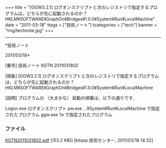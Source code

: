 ﻿+++
title = "[GGW3.2.1] ログオンスクリプトと次のレジストリで指定するプログラムは，どちらが先に起動されるのか？HKLM¥SOFTWARE¥GraphOn¥Bridges¥1.0.0¥System¥Run¥LocalMachine"
date = "2011-03-18"
ttags = ["技術ノート"]
tcategories = ["tech"]
banner = "img/technote.jpg"
+++

-----------------------------------------------------------------------------------------------------------------------------

*技術ノート

2011/03/18*


[番号]
技術ノート KGTN 2011031802

[現象]
[GGW3.2.1]
ログオンスクリプトと次のレジストリで指定するプログラムは，どちらが先に起動されるのか？HKLM¥SOFTWARE¥GraphOn¥Bridges¥1.0.0¥System¥Run¥LocalMachine

[説明]
プログラムの （大まかな） 起動の順番は，以下の通りです．

Logon.exe
ログオンスクリプト
pw.exe
...¥System¥Run¥LocalMachine で指定されたプログラム
ggw.exe ?a で指定されたプログラム


### ファイル

 
 


[KGTN2011031802.pdf](http://techreport.kitasp.net/attachments/download/524/KGTN2011031802.pdf)
 [(53.2 KB)] [kitasp 技術センター, 2011/03/18
14:32]


 


 

